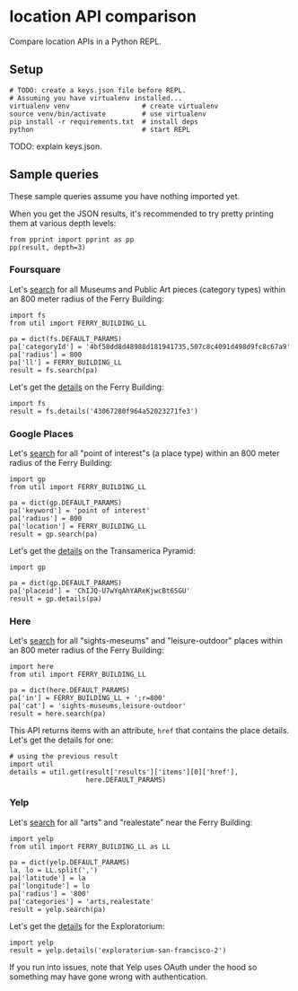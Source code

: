 # location API comparison
Compare location APIs in a Python REPL.

## Setup

    # TODO: create a keys.json file before REPL.
    # Assuming you have virtualenv installed...
    virtualenv venv                  # create virtualenv
    source venv/bin/activate         # use virtualenv
    pip install -r requirements.txt  # install deps
    python                           # start REPL

TODO: explain keys.json.

## Sample queries
These sample queries assume you have nothing imported yet.

When you get the JSON results, it's recommended to try pretty printing them at
various depth levels:

    from pprint import pprint as pp
    pp(result, depth=3)


### Foursquare
Let's [search][fs_search] for all Museums and Public Art pieces (category
types) within an 800 meter radius of the Ferry Building:

    import fs
    from util import FERRY_BUILDING_LL

    pa = dict(fs.DEFAULT_PARAMS)
    pa['categoryId'] = '4bf58dd8d48988d181941735,507c8c4091d498d9fc8c67a9'
    pa['radius'] = 800
    pa['ll'] = FERRY_BUILDING_LL
    result = fs.search(pa)

Let's get the [details][fs_details] on the Ferry Building:

    import fs
    result = fs.details('43067280f964a52023271fe3')

### Google Places
Let's [search][gp_search] for all "point of interest"s (a place type) within an
800 meter radius of the Ferry Building:

    import gp
    from util import FERRY_BUILDING_LL

    pa = dict(gp.DEFAULT_PARAMS)
    pa['keyword'] = 'point of interest'
    pa['radius'] = 800
    pa['location'] = FERRY_BUILDING_LL
    result = gp.search(pa)

Let's get the [details][gp_details] on the Transamerica Pyramid:

    import gp

    pa = dict(gp.DEFAULT_PARAMS)
    pa['placeid'] = 'ChIJQ-U7wYqAhYAReKjwcBt6SGU'
    result = gp.details(pa)

### Here
Let's [search][here_search] for all "sights-meseums" and "leisure-outdoor"
places within an 800 meter radius of the Ferry Building:

    import here
    from util import FERRY_BUILDING_LL

    pa = dict(here.DEFAULT_PARAMS)
    pa['in'] = FERRY_BUILDING_LL + ';r=800'
    pa['cat'] = 'sights-museums,leisure-outdoor'
    result = here.search(pa)

This API returns items with an attribute, `href` that contains the place
details. Let's get the details for one:

    # using the previous result
    import util
    details = util.get(result['results']['items'][0]['href'],
                       here.DEFAULT_PARAMS)

### Yelp
Let's [search][yelp_search] for all "arts" and "realestate" near the Ferry
Building:

    import yelp
    from util import FERRY_BUILDING_LL as LL

    pa = dict(yelp.DEFAULT_PARAMS)
    la, lo = LL.split(',')
    pa['latitude'] = la
    pa['longitude'] = lo
    pa['radius'] = '800'
    pa['categories'] = 'arts,realestate'
    result = yelp.search(pa)

Let's get the [details][yelp_details] for the Exploratorium:

    import yelp
    result = yelp.details('exploratorium-san-francisco-2')

If you run into issues, note that Yelp uses OAuth under the hood so something
may have gone wrong with authentication.

[fs_search]: https://developer.foursquare.com/docs/venues/search
[fs_details]: https://developer.foursquare.com/docs/venues/venues
[gp_search]: https://developers.google.com/places/web-service/search
[gp_details]: https://developers.google.com/places/web-service/details
[here_search]: https://developer.here.com/rest-apis/documentation/places/topics_api/resource-explore.html
[yelp_search]: https://www.yelp.com/developers/documentation/v3/business_search
[yelp_details]: https://www.yelp.com/developers/documentation/v3/business
